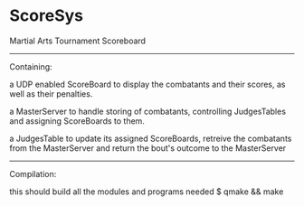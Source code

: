 ScoreSys
========

Martial Arts Tournament Scoreboard

-----------
Containing:

a UDP enabled ScoreBoard to display the combatants
and their scores, as well as their penalties.

a MasterServer to handle storing of combatants, 
controlling JudgesTables and assigning ScoreBoards
to them.

a JudgesTable to update its assigned ScoreBoards,
retreive the combatants from the MasterServer and
return the bout's outcome to the MasterServer

------------
Compilation:

this should build all the modules and programs needed
$ qmake && make

